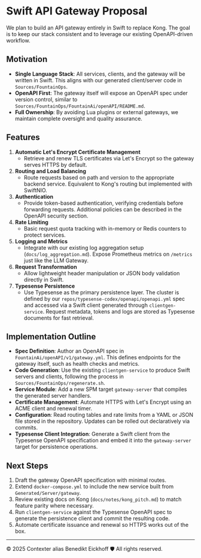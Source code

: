 # Swift API Gateway Proposal

We plan to build an API gateway entirely in Swift to replace Kong. The goal is to keep our stack consistent and to leverage our existing OpenAPI-driven workflow.

## Motivation
- **Single Language Stack**: All services, clients, and the gateway will be written in Swift. This aligns with our generated client/server code in `Sources/FountainOps`.
- **OpenAPI First**: The gateway itself will expose an OpenAPI spec under version control, similar to `Sources/FountainOps/FountainAi/openAPI/README.md`.
- **Full Ownership**: By avoiding Lua plugins or external gateways, we maintain complete oversight and quality assurance.

## Features
1. **Automatic Let's Encrypt Certificate Management**
   - Retrieve and renew TLS certificates via Let's Encrypt so the gateway serves HTTPS by default.
2. **Routing and Load Balancing**
   - Route requests based on path and version to the appropriate backend service. Equivalent to Kong's routing but implemented with SwiftNIO.
3. **Authentication**
   - Provide token-based authentication, verifying credentials before forwarding requests. Additional policies can be described in the OpenAPI security section.
4. **Rate Limiting**
   - Basic request quota tracking with in-memory or Redis counters to protect services.
5. **Logging and Metrics**
   - Integrate with our existing log aggregation setup (`docs/log_aggregation.md`). Expose Prometheus metrics on `/metrics` just like the LLM Gateway.
6. **Request Transformation**
   - Allow lightweight header manipulation or JSON body validation directly in Swift.
7. **Typesense Persistence**
   - Use Typesense as the primary persistence layer. The cluster is defined by
     our `repos/typesense-codex/openapi/openapi.yml` spec and accessed via
     a Swift client generated through `clientgen-service`. Request metadata,
     tokens and logs are stored as Typesense documents for fast retrieval.

## Implementation Outline
- **Spec Definition**: Author an OpenAPI spec in `FountainAi/openAPI/v1/gateway.yml`. This defines endpoints for the gateway itself, such as health checks and metrics.
- **Code Generation**: Use the existing `clientgen-service` to produce Swift servers and clients, following the process in `Sources/FountainOps/regenerate.sh`.
- **Service Module**: Add a new SPM target `gateway-server` that compiles the generated server handlers.
- **Certificate Management**: Automate HTTPS with Let's Encrypt using an ACME client and renewal timer.
- **Configuration**: Read routing tables and rate limits from a YAML or JSON file stored in the repository. Updates can be rolled out declaratively via commits.
- **Typesense Client Integration**: Generate a Swift client from the Typesense
  OpenAPI specification and embed it into the `gateway-server` target for
  persistence operations.

## Next Steps
1. Draft the gateway OpenAPI specification with minimal routes.
2. Extend `docker-compose.yml` to include the new service built from `Generated/Server/gateway`.
3. Review existing docs on Kong (`docs/notes/kong_pitch.md`) to match feature parity where necessary.
4. Run `clientgen-service` against the Typesense OpenAPI spec to generate
   the persistence client and commit the resulting code.
5. Automate certificate issuance and renewal so HTTPS works out of the box.

---
© 2025 Contexter alias Benedikt Eickhoff 🛡️ All rights reserved.
